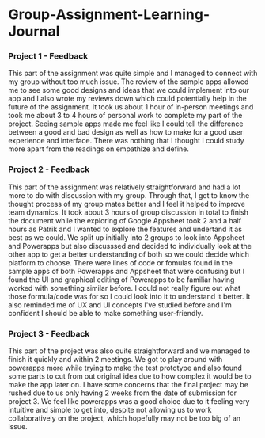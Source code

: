 # Group-Assignment-Learning-Journal
### Project 1 - Feedback
This part of the assignment was quite simple and I managed to connect with my group without too much issue. The review of the sample apps allowed me to see some good designs and ideas that we could implement into our app and I also wrote my reviews down which could potentially help in the future of the assignment. It took us about 1 hour of in-person meetings and took me about 3 to 4 hours of personal work to complete my part of the project. Seeing sample apps made me feel like I could tell the difference between a good and bad design as well as how to make for a good user experience and interface. There was nothing that I thought I could study more apart from the readings on empathize and define.
### Project 2 - Feedback
This part of the assignment was relatively straightforward and had a lot more to do with discussion with my group. Through that, I got to know the thought process of my group mates better and I feel it helped to improve team dynamics. It took about 3 hours of group discussion in total to finish the document while the exploring of Google Appsheet took 2 and a half hours as Patrik and I wanted to explore the features and undertand it as best as we could. We split up initially into 2 groups to look into Appsheet and Powerapps but also discusssed and decided to individually look at the other app to get a better understanding of both so we could decide which platform to choose. There were lines of code or fomulas found in the sample apps of both Powerapps and Appsheet that were confusing but I found the UI and graphical editing of Powerapps to be familiar having worked with something similar before. I could not really figure out what those formula/code was for so I could look into it to understand it better. It also reminded me of UX and UI concepts I've studied before and I'm confident I should be able to make something user-friendly.
### Project 3 - Feedback
This part of the project was also quite straightforward and we managed to finish it quickly and within 2 meetings. We got to play around with powerapps more while trying to make the test prototype and also found some parts to cut from out original idea due to how complex it would be to make the app later on. I have some concerns that the final project may be rushed due to us only having 2 weeks from the date of submission for project 3. We feel like powerapps was a good choice due to it feeling very intuitive and simple to get into, despite not allowing us to work collaboratively on the project, which hopefully may not be too big of an issue.
